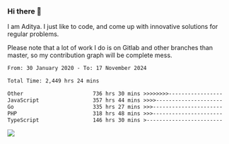 ### Hi there 👋

I am Aditya. I just like to code, and come up with innovative solutions for regular problems.

Please note that a lot of work I do is on Gitlab and other branches than master, so my contribution graph will be complete mess.

<!--START_SECTION:waka-->

```txt
From: 30 January 2020 - To: 17 November 2024

Total Time: 2,449 hrs 24 mins

Other                      736 hrs 30 mins >>>>>>>>-----------------   30.07 %
JavaScript                 357 hrs 44 mins >>>>---------------------   14.61 %
Go                         335 hrs 27 mins >>>----------------------   13.70 %
PHP                        318 hrs 48 mins >>>----------------------   13.02 %
TypeScript                 146 hrs 30 mins >------------------------   05.98 %
```

<!--END_SECTION:waka-->

![](https://komarev.com/ghpvc/?username=BrainBuzzer)
